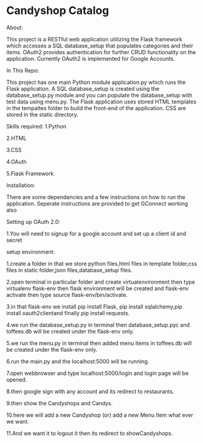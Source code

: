 # Candyshop Catalog
About:

This project is a RESTful web application utilizing the Flask framework which accesses a SQL database_setup that populates categories and their items. OAuth2 provides authentication for further CRUD functionality on the application. Currently OAuth2 is implemented for Google Accounts.

In This Repo:

This project has one main Python module application.py which runs the Flask application. A SQL database_setup is created using the database_setup.py module and you can populate the database_setup with test data using menu.py. The Flask application uses stored HTML templates in the tempaltes folder to build the front-end of the application. CSS are stored in the static directory.

Skills required:
1.Python

2.HTML

3.CSS

4.OAuth

5.Flask Framework

Installation:

There are some dependancies and a few instructions on how to run the application. Seperate instructions are provided to get GConnect working also


Setting up OAuth 2.0:

1.You will need to signup for a google account and set up a client id and secret

setup environment:

1.create a folder in that we store python files,html files in template folder,css files in static folder,json files,database_setup files.

2.open terminal in particular folder and create virtualenvironment then type virtualenv flask-env then flask environment will be created and flask-env activate then type source flask-env/bin/activate.

3.in that flask-env we install pip install Flask, pip install sqlalchemy,pip install oauth2clientand finally pip install requests.

4.we run the database_setup.py in terminal then database_setup.pyc and toffees.db will be created under the flask-env only.

5.we run the menu.py in terminal then added menu items in toffees.db will be created under the flask-env only.

6.run the main.py and the localhost:5000 will be running.

7.open webbrowser and type localhost:5000/login and login page will be opened.

8.then google sign with any account and its redirect to restaurants.

9.then show the Candyshops and Candys.

10.here we will add a new Candyshop (or) add a new Menu Item what ever we want.

11.And we want it to logout it then its redirect to showCandyshops.
